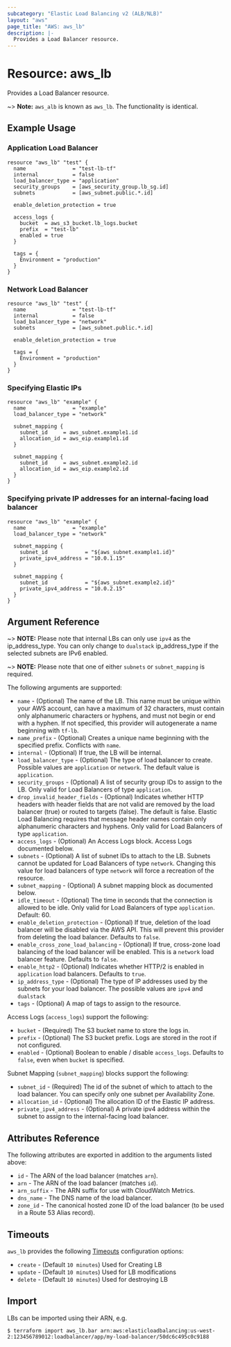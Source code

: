 ```yaml
---
subcategory: "Elastic Load Balancing v2 (ALB/NLB)"
layout: "aws"
page_title: "AWS: aws_lb"
description: |-
  Provides a Load Balancer resource.
---
```


# Resource: aws_lb

Provides a Load Balancer resource.

~> **Note:** `aws_alb` is known as `aws_lb`. The functionality is identical.

## Example Usage

### Application Load Balancer

```hcl
resource "aws_lb" "test" {
  name               = "test-lb-tf"
  internal           = false
  load_balancer_type = "application"
  security_groups    = [aws_security_group.lb_sg.id]
  subnets            = [aws_subnet.public.*.id]

  enable_deletion_protection = true

  access_logs {
    bucket  = aws_s3_bucket.lb_logs.bucket
    prefix  = "test-lb"
    enabled = true
  }

  tags = {
    Environment = "production"
  }
}
```

### Network Load Balancer

```hcl
resource "aws_lb" "test" {
  name               = "test-lb-tf"
  internal           = false
  load_balancer_type = "network"
  subnets            = [aws_subnet.public.*.id]

  enable_deletion_protection = true

  tags = {
    Environment = "production"
  }
}
```

### Specifying Elastic IPs

```hcl
resource "aws_lb" "example" {
  name               = "example"
  load_balancer_type = "network"

  subnet_mapping {
    subnet_id     = aws_subnet.example1.id
    allocation_id = aws_eip.example1.id
  }

  subnet_mapping {
    subnet_id     = aws_subnet.example2.id
    allocation_id = aws_eip.example2.id
  }
}
```

### Specifying private IP addresses for an internal-facing load balancer

```hcl
resource "aws_lb" "example" {
  name               = "example"
  load_balancer_type = "network"

  subnet_mapping {
    subnet_id            = "${aws_subnet.example1.id}"
    private_ipv4_address = "10.0.1.15"
  }

  subnet_mapping {
    subnet_id            = "${aws_subnet.example2.id}"
    private_ipv4_address = "10.0.2.15"
  }
}
```

## Argument Reference

~> **NOTE:** Please note that internal LBs can only use `ipv4` as the ip_address_type. You can only change to `dualstack` ip_address_type if the selected subnets are IPv6 enabled.

~> **NOTE:** Please note that one of either `subnets` or `subnet_mapping` is required.

The following arguments are supported:

* `name` - (Optional) The name of the LB. This name must be unique within your AWS account, can have a maximum of 32 characters,
must contain only alphanumeric characters or hyphens, and must not begin or end with a hyphen. If not specified,
this provider will autogenerate a name beginning with `tf-lb`.
* `name_prefix` - (Optional) Creates a unique name beginning with the specified prefix. Conflicts with `name`.
* `internal` - (Optional) If true, the LB will be internal.
* `load_balancer_type` - (Optional) The type of load balancer to create. Possible values are `application` or `network`. The default value is `application`.
* `security_groups` - (Optional) A list of security group IDs to assign to the LB. Only valid for Load Balancers of type `application`.
* `drop_invalid_header_fields` - (Optional) Indicates whether HTTP headers with header fields that are not valid are removed by the load balancer (true) or routed to targets (false). The default is false. Elastic Load Balancing requires that message header names contain only alphanumeric characters and hyphens. Only valid for Load Balancers of type `application`.
* `access_logs` - (Optional) An Access Logs block. Access Logs documented below.
* `subnets` - (Optional) A list of subnet IDs to attach to the LB. Subnets
cannot be updated for Load Balancers of type `network`. Changing this value 
for load balancers of type `network` will force a recreation of the resource. 
* `subnet_mapping` - (Optional) A subnet mapping block as documented below.
* `idle_timeout` - (Optional) The time in seconds that the connection is allowed to be idle. Only valid for Load Balancers of type `application`. Default: 60.
* `enable_deletion_protection` - (Optional) If true, deletion of the load balancer will be disabled via
   the AWS API. This will prevent this provider from deleting the load balancer. Defaults to `false`.
* `enable_cross_zone_load_balancing` - (Optional) If true, cross-zone load balancing of the load balancer will be enabled.
   This is a `network` load balancer feature. Defaults to `false`.
* `enable_http2` - (Optional) Indicates whether HTTP/2 is enabled in `application` load balancers. Defaults to `true`.
* `ip_address_type` - (Optional) The type of IP addresses used by the subnets for your load balancer. The possible values are `ipv4` and `dualstack`
* `tags` - (Optional) A map of tags to assign to the resource.

Access Logs (`access_logs`) support the following:

* `bucket` - (Required) The S3 bucket name to store the logs in.
* `prefix` - (Optional) The S3 bucket prefix. Logs are stored in the root if not configured.
* `enabled` - (Optional) Boolean to enable / disable `access_logs`. Defaults to `false`, even when `bucket` is specified.

Subnet Mapping (`subnet_mapping`) blocks support the following:

* `subnet_id` - (Required) The id of the subnet of which to attach to the load balancer. You can specify only one subnet per Availability Zone.
* `allocation_id` - (Optional) The allocation ID of the Elastic IP address.
* `private_ipv4_address` - (Optional) A private ipv4 address within the subnet to assign to the internal-facing load balancer.

## Attributes Reference

The following attributes are exported in addition to the arguments listed above:

* `id` - The ARN of the load balancer (matches `arn`).
* `arn` - The ARN of the load balancer (matches `id`).
* `arn_suffix` - The ARN suffix for use with CloudWatch Metrics.
* `dns_name` - The DNS name of the load balancer.
* `zone_id` - The canonical hosted zone ID of the load balancer (to be used in a Route 53 Alias record).

## Timeouts

`aws_lb` provides the following
[Timeouts](/docs/configuration/resources.html#timeouts) configuration options:

- `create` - (Default `10 minutes`) Used for Creating LB
- `update` - (Default `10 minutes`) Used for LB modifications
- `delete` - (Default `10 minutes`) Used for destroying LB

## Import

LBs can be imported using their ARN, e.g.

```
$ terraform import aws_lb.bar arn:aws:elasticloadbalancing:us-west-2:123456789012:loadbalancer/app/my-load-balancer/50dc6c495c0c9188
```
